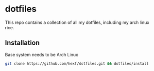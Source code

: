 # dotfiles

This repo contains a collection of all my dotfiles, including my arch linux rice.

## Installation

Base system needs to be Arch Linux

```sh
git clone https://github.com/hexf/dotfiles.git && dotfiles/install
```
